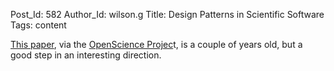 Post_Id: 582
Author_Id: wilson.g
Title: Design Patterns in Scientific Software
Tags: content

<p><a href="http://www.cse.nd.edu/Reports/2004/TR-2004-29.pdf">This paper</a>, via the <a href="http://www.openscience.org">OpenScience Projec</a>t, is a couple of years old, but a good step in an interesting direction.</p>
